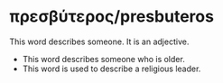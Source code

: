 # πρεσβύτερος/presbuteros
This word describes someone. It is an adjective.
* This word describes someone who is older.
* This word is used to describe a religious leader. 
